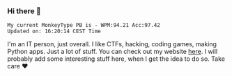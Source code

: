 ### Hi there 👋
<!-- PB START -->
```
My current MonkeyType PB is - WPM:94.21 Acc:97.42
Updated on: 16:20:14 CEST Time
```
<!-- PB END -->
I'm an IT person, just overall. I like CTFs, hacking, coding games, making Python apps. Just a lot of stuff.
You can check out my website [here](https://skill3472.github.io/).
I will probably add some interesting stuff here, when I get the idea to do so. Take care ❤️
